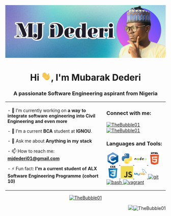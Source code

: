 <!--![MasterHead](https://blog.bit.ai/wp-content/uploads/2018/09/How-to-Embed-GitHub-Gists-in-Your-Documents-Blog-Banner.png)-->
![MDederi_banner](prhead.jpg)
<h1 align="center">Hi <img src="https://github.com/TheBubble01/TheBubble01/blob/main/wave.gif" width="30px">, I'm Mubarak Dederi</h1>
<h3 align="center">A passionate Software Engineering aspirant from Nigeria</h3>
<!--<img align= "right" alt="Coding" width="375" src="https://cdn.dribbble.com/users/1162077/screenshots/3848914/media/320984a9ca58b3c73274c9259ecf6de8.gif">-->

<table>
  <tr>
    <td>
      <p>- 🔭 I’m currently working on <b> a way to integrate software engineering into Civil Engineering and even more</b></p>
      <p>- 🌱 I’m a current <b>BCA</b> student at <b>IGNOU</b>.</p>
      <p>- 💬 Ask me about <b>Anything in my stack</b></p>
      <p>- 📫 How to reach me: <b><a href=mailto: mjdederi01@gmail.com alt=email>mjdederi01@gmail.com</a></b></p>
      <p>- ⚡ Fun fact: <b>I'm a current student of ALX Software Engineering Programme (cohort 10)</b></p>
    </td>
    <td>
      <h3 align="left">Connect with me:</h3>
      <p align="left">
     <!--  <a href="https://linkedin.com/in/mubarak-dederi" target="blank"><img align="center" src="https://raw.githubusercontent.com/rahuldkjain/github-profile-readme-generator/master/src/images/icons/Social/linked-in-alt.svg" alt="mubarak-dederi" height="30" width="40" /></a> -->
      <a href="https://twitter.com/mji_dederi" target="blank"><img align="center" src="https://raw.githubusercontent.com/rahuldkjain/github-profile-readme-generator/master/src/images/icons/Social/twitter.svg" alt="TheBubble01" height="30" width="40" /></a>
      <a href="https://www.facebook.com/mubarak.jibrildederi.1" target="blank"><img align="center" src="https://raw.githubusercontent.com/rahuldkjain/github-profile-readme-generator/master/src/images/icons/Social/facebook.svg" alt="TheBubble01" height="30" width="40" /></a>
    <!--  <a href="https://instagram.com/mubarak-dederi" target="blank"><img align="center" src="https://raw.githubusercontent.com/rahuldkjain/github-profile-readme-generator/master/src/images/icons/Social/instagram.svg" alt="TheBubble01" height="30" width="40" /></a> -->
      </p>
      <h3 align="left">Languages and Tools:</h3>
      <p align="left"> 
      <a href="https://www.cprogramming.com/" target="_blank" rel="noreferrer"> <img src="https://raw.githubusercontent.com/devicons/devicon/master/icons/c/c-original.svg" alt="c" width="40" height="40"/> </a>
      <a href="https://www.python.org" target="_blank" rel="noreferrer"> <img src="https://raw.githubusercontent.com/devicons/devicon/master/icons/python/python-original.svg" alt="python" width="40" height="40"/> </a> 
      <a href="https://nodejs.org" target="_blank" rel="noreferrer"> <img src="https://raw.githubusercontent.com/devicons/devicon/master/icons/nodejs/nodejs-original-wordmark.svg" alt="nodejs" width="40" height="40"/> </a> 
      <a href="https://www.w3.org/html/" target="_blank" rel="noreferrer"> <img src="https://raw.githubusercontent.com/devicons/devicon/master/icons/html5/html5-original-wordmark.svg" alt="html5" width="40" height="40"/> </a> 
      <a href="https://www.w3schools.com/css/" target="_blank" rel="noreferrer"> <img src="https://raw.githubusercontent.com/devicons/devicon/master/icons/css3/css3-original-wordmark.svg" alt="css3" width="40" height="40"/> </a> 
      <a href="https://developer.mozilla.org/en-US/docs/Web/JavaScript" target="_blank" rel="noreferrer"> <img src="https://raw.githubusercontent.com/devicons/devicon/master/icons/javascript/javascript-original.svg" alt="javascript" width="40" height="40"/> </a> 
      <a href="https://www.mysql.com/" target="_blank" rel="noreferrer"> <img src="https://raw.githubusercontent.com/devicons/devicon/master/icons/mysql/mysql-original-wordmark.svg" alt="mysql" width="40" height="40"/> </a> 
      <a href="https://git-scm.com/" target="_blank" rel="noreferrer"> <img src="https://www.vectorlogo.zone/logos/git-scm/git-scm-icon.svg" alt="git" width="40" height="40"/> </a>
      <a href="https://www.gnu.org/software/bash/" target="_blank" rel="noreferrer"> <img src="https://www.vectorlogo.zone/logos/gnu_bash/gnu_bash-icon.svg" alt="bash" width="40" height="40"/> </a>  
      <a href="https://www.vagrantup.com/" target="_blank" rel="noreferrer"> <img src="https://www.vectorlogo.zone/logos/vagrantup/vagrantup-icon.svg" alt="vagrant" width="40" height="40"/> </a> 
      </p>    
    </td>
  </tr>
</table>

<p align="center"> <a href="https://twitter.com/mji_dederi" target="blank"><img src="https://img.shields.io/twitter/follow/mji_dederi?logo=twitter&style=for-the-badge" alt="TheBubble01" /></a> </p>

<!--
## My Github Stats:

<table>
  <tr>
    <td>
       <a href="https://github.com/MDederi"><img alt="Ayomide Suara's Github Stats" src="https://github-readme-stats.vercel.app/api?username=MDederi&show_icons=true&count_private=true&theme=react&hide_border=true&bg_color=1d2a3a" /></a>
    </td>
    <td>
       <a href="http://www.github.com/MDederi"><img src="https://github-readme-streak-stats.herokuapp.com/?user=MDederi&stroke=ffffff&background=1d2a3a&ring=5BCDEC&fire=5BCDEC&currStreakNum=ffffff&currStreakLabel=5BCDEC&sideNums=ffffff&sideLabels=ffffff&dates=ffffff&hide_border=true" /></a>
    </td>
    <td>
      <a href="https://github.com/MDederi"><img alt="Mubarak Dederi's Top Languages" src="https://github-readme-stats.vercel.app/api/top-langs/?username=MDederi&langs_count=6&count_private=true&layout=compact&theme=react&hide_border=true&bg_color=1d2a3a"/></a>
    </td>
  </tr>
</table> -->


<p align="right"> <img src="https://media.giphy.com/media/WUlplcMpOCEmTGBtBW/giphy.gif" width="30"><img src="https://komarev.com/ghpvc/?username=TheBubble01&label=Profile%20views&color=0e75b6&style=flat" alt="TheBubble01" /> </p>


<!--
<p><img align="left" src="https://github-readme-stats.vercel.app/api/top-langs?username=TheBubble01&show_icons=true&locale=en&layout=compact" alt="TheBubble01" /></p>
<p>&nbsp;<img align="center" src="https://github-readme-stats.vercel.app/api?username=TheBubble01&show_icons=true&locale=en" alt="TheBubble01" /></p>
<p><img align="center" src="https://github-readme-streak-stats.herokuapp.com/?user=TheBubble01&" alt="TheBubble01" /></p>
-->
